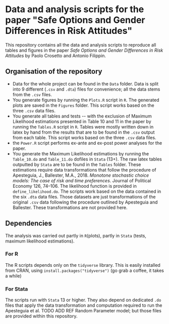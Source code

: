 # Data and analysis scripts for the paper "Safe Options and Gender Differences in Risk Attitudes"

This repository contains all the data and analysis scripts to reproduce all tables and figures in the paper *Safe Options and Gender Differences in Risk Attitudes* by Paolo Crosetto and Antonio Filippin. 

## Organisation of the repository

- Data for the whole project can be found in the `Data` folder. Data is split into 9 different (`.csv` and `.dta`) files for convenience; all the data stems from the `.csv` files.
- You generate figures by running the `Plots.R` script in `R`. The generated plots are saved in the `Figures` folder. This script works based on the three `.csv` data files. 
- You generate all tables and tests -- with the exclusion of Maximum Likelihood estimations presented in Table 10 and 11 in the paper by running the `Tables.R` script in `R`. Tables were mostly written down in latex by hand from the results that are to be found in the `.csv` output from each table. This script works based on the three `.csv` data files. 
- the `Power.R` script performs ex-ante and ex-post power analyses for the paper.
- You generate the Maximum Likelihood estimations by running the `Table_10.do` and `Table_11.do` dofiles in `Stata` (13+). The raw latex tables outputted by `Stata` are to be found in the `Tables` folder. These estimations require data transformations that follow the procedure of Apesteguia, J., Ballester, M.A., 2018. *Monotone stochastic choice models: The case of risk and time preferences*. Journal of Political Economy 126, 74–106. The likelihood function is provided in `define_likelihood.do`. The scripts work based on the data contained in the six `.dta` data files. Those datasets are just transformations of the original `.csv` data following the procedure outlined by Apesteguia and Ballester. These transformations are not provided here. 

## Dependencies

The analysis was carried out partly in `R`(plots), partly in `Stata` (tests, maximum likelihood estimations).

### For R

The R scripts depends only on the `tidyverse` library. This is easily installed from CRAN, using `install.packages("tidyverse")` (go grab a coffee, it takes a while)

### For Stata

The scripts run with `Stata` 13 or higher. They also depend on dedicated `.do` files that apply the data transformation and computation required to run the Apesteguia et al. TODO ADD REF Random Parameter model; but those files are provided within this repository.

